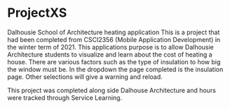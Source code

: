 # ProjectXS
Dalhousie School of Architecture heating application
This is a project that had been completed from CSCI2356 (Mobile Application Development) in the winter term of 2021. This applications purpose is to allow Dalhousie Architecture students to visualize and learn about the cost of heating a house. There are various factors such as the type of insulation to how big the window must be. In the dropdown the page completed is the insulation page. Other selections will give a warning and reload. 

This project was completed along side Dalhouse Architecture and hours were tracked through Service Learning.
